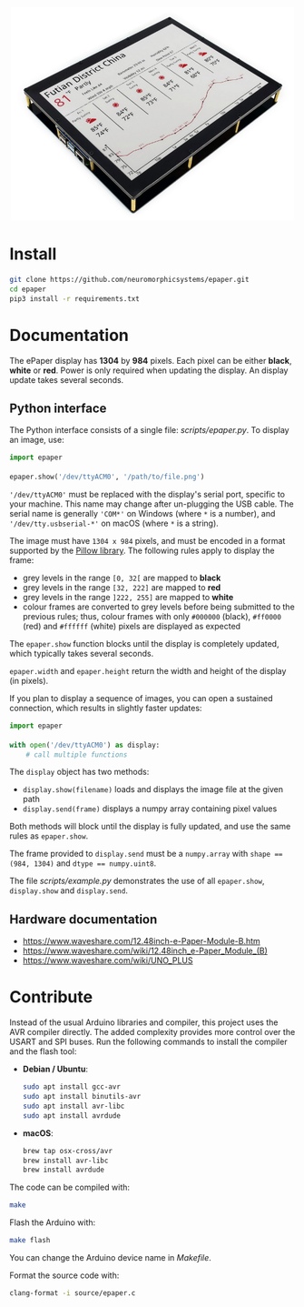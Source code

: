 <p align="center">
    <img src="epaper.png" width="500">
</p>

# Install

```sh
git clone https://github.com/neuromorphicsystems/epaper.git
cd epaper
pip3 install -r requirements.txt
```

# Documentation

The ePaper display has __1304__ by __984__ pixels. Each pixel can be either __black__, __white__ or __red__. Power is only required when updating the display. An display update takes several seconds.

## Python interface

The Python interface consists of a single file: *scripts/epaper.py*. To display an image, use:
```py
import epaper

epaper.show('/dev/ttyACM0', '/path/to/file.png')
```

`'/dev/ttyACM0'` must be replaced with the display's serial port, specific to your machine. This name may change after un-plugging the USB cable. The serial name is generally `'COM*'` on Windows (where `*` is a number), and `'/dev/tty.usbserial-*'` on macOS (where `*` is a string).

The image must have `1304 x 984` pixels, and must be encoded in a format supported by the [Pillow library](https://pillow.readthedocs.io/en/stable/handbook/image-file-formats.html). The following rules apply to display the frame:
- grey levels in the range `[0, 32[` are mapped to __black__
- grey levels in the range `[32, 222]` are mapped to __red__
- grey levels in the range `]222, 255]` are mapped to __white__
- colour frames are converted to grey levels before being submitted to the previous rules; thus, colour frames with only `#000000` (black), `#ff0000` (red) and `#ffffff` (white) pixels are displayed as expected

The `epaper.show` function blocks until the display is completely updated, which typically takes several seconds.

`epaper.width` and `epaper.height` return the width and height of the display (in pixels).

If you plan to display a sequence of images, you can open a sustained connection, which results in slightly faster updates:

```py
import epaper

with open('/dev/ttyACM0') as display:
    # call multiple functions
```

The `display` object has two methods:
- `display.show(filename)` loads and displays the image file at the given path
- `display.send(frame)` displays a numpy array containing pixel values

Both methods will block until the display is fully updated, and use the same rules as `epaper.show`.

The frame provided to `display.send` must be a `numpy.array` with `shape == (984, 1304)` and `dtype == numpy.uint8`.

The file *scripts/example.py* demonstrates the use of all `epaper.show`, `display.show` and `display.send`.

## Hardware documentation

- https://www.waveshare.com/12.48inch-e-Paper-Module-B.htm
- https://www.waveshare.com/wiki/12.48inch_e-Paper_Module_(B)
- https://www.waveshare.com/wiki/UNO_PLUS


# Contribute

Instead of the usual Arduino libraries and compiler, this project uses the AVR compiler directly. The added complexity provides more control over the USART and SPI buses. Run the following commands to install the compiler and the flash tool:

- __Debian / Ubuntu__:
  ```sh
  sudo apt install gcc-avr
  sudo apt install binutils-avr
  sudo apt install avr-libc
  sudo apt install avrdude
  ```

- __macOS__:
  ```sh
  brew tap osx-cross/avr
  brew install avr-libc
  brew install avrdude
  ```

The code can be compiled with:
```sh
make
```

Flash the Arduino with:
```sh
make flash
```
You can change the Arduino device name in *Makefile*.

Format the source code with:
```sh
clang-format -i source/epaper.c
```
